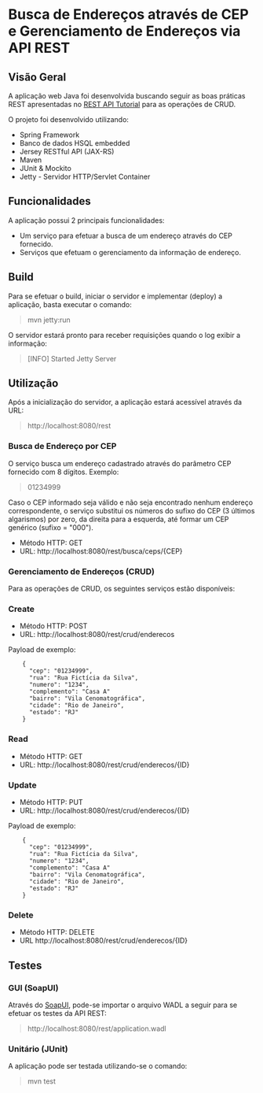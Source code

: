 # Busca de Endereços através de CEP e Gerenciamento de Endereços via API REST

## Visão Geral
A aplicação web Java foi desenvolvida buscando seguir as boas práticas REST apresentadas no [REST API Tutorial](http://www.restapitutorial.com/index.html) para as operações de CRUD.

O projeto foi desenvolvido utilizando:
* Spring Framework
* Banco de dados HSQL embedded
* Jersey RESTful API (JAX-RS)
* Maven 
* JUnit & Mockito
* Jetty - Servidor HTTP/Servlet Container

## Funcionalidades
A aplicação possui 2 principais funcionalidades:
* Um serviço para efetuar a busca de um endereço através do CEP fornecido.
* Serviços que efetuam o gerenciamento da informação de endereço.

## Build
Para se efetuar o build, iniciar o servidor e implementar (deploy) a aplicação, basta executar o comando:

> mvn jetty:run

O servidor estará pronto para receber requisições quando o log exibir a informação:

> [INFO] Started Jetty Server

## Utilização

Após a inicialização do servidor, a aplicação estará acessível através da URL:
> http://localhost:8080/rest

### Busca de Endereço por CEP

O serviço busca um endereço cadastrado através do parâmetro CEP fornecido com 8 dígitos. Exemplo:
> 01234999

Caso o CEP informado seja válido e não seja encontrado nenhum endereço correspondente, o serviço substitui os números do sufixo do CEP (3 últimos algarismos) por zero, da direita para a esquerda, até formar um CEP genérico (sufixo = "000").

* Método HTTP: GET
* URL: http://localhost:8080/rest/busca/ceps/{CEP}

### Gerenciamento de Endereços (CRUD)

Para as operações de CRUD, os seguintes serviços estão disponíveis:

### Create
* Método HTTP: POST
* URL: http://localhost:8080/rest/crud/enderecos

Payload de exemplo:

        {
          "cep": "01234999",
          "rua": "Rua Fictícia da Silva",
          "numero": "1234",
          "complemento": "Casa A"
          "bairro": "Vila Cenomatográfica",
          "cidade": "Rio de Janeiro",
          "estado": "RJ"
        }

### Read
* Método HTTP: GET
* URL: http://localhost:8080/rest/crud/enderecos/{ID}

### Update
* Método HTTP: PUT
* URL: http://localhost:8080/rest/crud/enderecos/{ID}

Payload de exemplo:

        {
          "cep": "01234999",
          "rua": "Rua Fictícia da Silva",
          "numero": "1234",
          "complemento": "Casa A"
          "bairro": "Vila Cenomatográfica",
          "cidade": "Rio de Janeiro",
          "estado": "RJ"
        }

### Delete
* Método HTTP: DELETE
* URL http://localhost:8080/rest/crud/enderecos/{ID}

## Testes
### GUI (SoapUI)
Através do [SoapUI](http://www.soapui.org/downloads/soapui/open-source.html), pode-se importar o arquivo WADL a seguir para se efetuar os testes da API REST:
> http://localhost:8080/rest/application.wadl

### Unitário (JUnit)
A aplicação pode ser testada utilizando-se o comando:
> mvn test
